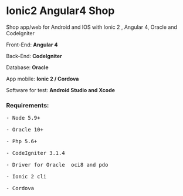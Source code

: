 # Ionic2 Angular4 Shop
Shop app/web for Android and IOS with Ionic 2  , Angular 4, Oracle  and CodeIgniter

Front-End: <strong>Angular 4</strong>

Back-End: <strong>CodeIgniter</strong>

Database: <strong>Oracle</strong>

App mobile: <strong>Ionic 2 / Cordova</strong>

Software for test: <strong>Android Studio and Xcode</strong>



<h3>Requirements:</h3>
<pre>
- Node 5.9+<br>
- Oracle 10+<br>
- Php 5.6+<br>
- CodeIgniter 3.1.4<br>
- Driver for Oracle  oci8 and pdo<br>
- Ionic 2 cli<br>
- Cordova<br>
</pre>


